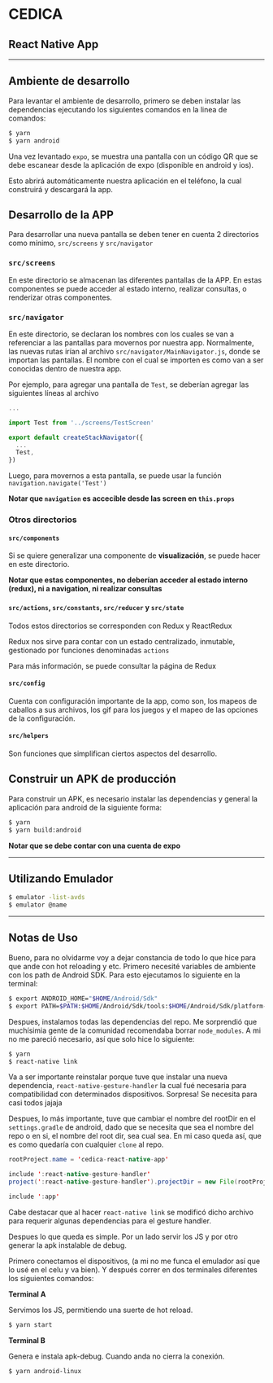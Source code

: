 # CEDICA

## React Native App

* * *

## Ambiente de desarrollo

Para levantar el ambiente de desarrollo, primero se deben instalar las
dependencias ejecutando los siguientes comandos en la linea de comandos:

```bash
$ yarn
$ yarn android
```

Una vez levantado `expo`, se muestra una pantalla con un código QR que se debe
escanear desde la aplicación de expo (disponible en android y ios).

Esto abrirá automáticamente nuestra aplicación en el teléfono, la cual
construirá y descargará la app.

## Desarrollo de la APP

Para desarrollar una nueva pantalla se deben tener en cuenta 2 directorios como
mínimo, `src/screens` y `src/navigator`

### `src/screens`

En este directorio se almacenan las diferentes pantallas de la APP.
En estas componentes se puede acceder al estado interno, realizar consultas, o
renderizar otras componentes.

### `src/navigator`

En este directorio, se declaran los nombres con los cuales se van a referenciar
a las pantallas para movernos por nuestra app.
Normalmente, las nuevas rutas irían al archivo `src/navigator/MainNavigator.js`,
donde se importan las pantallas. El nombre con el cual se importen es como van a
ser conocidas dentro de nuestra app.

Por ejemplo, para agregar una pantalla de `Test`, se deberían agregar las
siguientes líneas al archivo

```javascript
...

import Test from '../screens/TestScreen'

export default createStackNavigator({
  ...
  Test,
})
```

Luego, para movernos a esta pantalla, se puede usar la función
`navigation.navigate('Test')`

__Notar que `navigation` es accecible desde las screen en `this.props`__

### Otros directorios

#### `src/components`

Si se quiere generalizar una componente de **visualización**, se puede hacer
en este directorio.

__Notar que estas componentes, no **deberían** acceder al estado interno (redux), ni a navigation, ni realizar consultas__

#### `src/actions`, `src/constants`, `src/reducer` y `src/state`

Todos estos directorios se corresponden con Redux y ReactRedux

Redux nos sirve para contar con un estado centralizado, inmutable, gestionado
por funciones denominadas `actions`

Para más información, se puede consultar la página de Redux

#### `src/config`

Cuenta con configuración importante de la app, como son, los mapeos de caballos
a sus archivos, los gif para los juegos y el mapeo de las opciones de la
configuración.

#### `src/helpers`

Son funciones que simplifican ciertos aspectos del desarrollo.

## Construir un APK de producción

Para construir un APK, es necesario instalar las dependencias y general la aplicación para android
de la siguiente forma:

```bash
$ yarn
$ yarn build:android
```

__Notar que se debe contar con una cuenta de expo__

* * *
  
## Utilizando Emulador 

```bash
$ emulator -list-avds
$ emulator @name
```

* * *

## Notas de Uso

Bueno, para no olvidarme voy a dejar constancia de todo lo que hice para que ande con hot reloading y etc. Primero necesité variables de ambiente con los path de Android SDK. Para esto
ejecutamos lo siguiente en la terminal:

```bash
$ export ANDROID_HOME="$HOME/Android/Sdk"
$ export PATH=$PATH:$HOME/Android/Sdk/tools:$HOME/Android/Sdk/platform-tools
```

Despues, instalamos todas las dependencias del repo. Me sorprendió que muchísimia gente de la comunidad recomendaba borrar `node_modules`. A mi no me pareció necesario, así que solo hice lo siguiente:

```bash
$ yarn
$ react-native link
```

Va a ser importante reinstalar porque tuve que instalar una nueva dependencia,
`react-native-gesture-handler` la cual fué necesaria para compatibilidad con determinados
dispositivos. Sorpresa! Se necesita para casi todos jajaja

Despues, lo más importante, tuve que cambiar el nombre del rootDir en el `settings.gradle`
de android, dado que se necesita que sea el nombre del repo o en si, el nombre del root dir, sea cual sea. En mi caso queda así, que es como quedaría con cualquier `clone` al repo.

```java
rootProject.name = 'cedica-react-native-app'

include ':react-native-gesture-handler'
project(':react-native-gesture-handler').projectDir = new File(rootProject.projectDir, '../node_modules/react-native-gesture-handler/android')

include ':app'
```

Cabe destacar que al hacer `react-native link` se modificó dicho archivo para requerir algunas
dependencias para el gesture handler.

Despues lo que queda es simple. Por un lado servir los JS y por otro generar la apk instalable de debug.

Primero conectamos el dispositivos, (a mi no me funca el emulador así que lo usé en el celu y va bien). Y después correr en dos terminales diferentes los siguientes comandos:

**Terminal A**

Servimos los JS, permitiendo una suerte de hot reload.

```bash
$ yarn start
```

**Terminal B**

Genera e instala apk-debug. Cuando anda no cierra la conexión.

```bash
$ yarn android-linux
```

